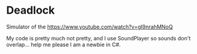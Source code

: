 # Deadlock
Simulator of the https://www.youtube.com/watch?v=gI9nrahMNoQ

My code is pretty much not pretty, and I use SoundPlayer so sounds don't overlap... help me please I am a newbie in C#.
